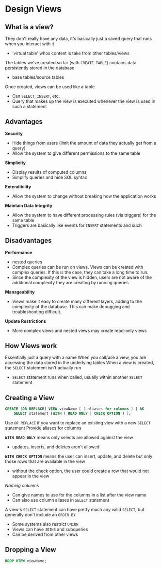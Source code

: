 # Design Views
## What is a view?
They don't really have any data, it's basically just a saved query that runs when you interact with it
- 'virtual table' whos content is take from other tables/views

The tables we've created so far (with `CREATE TABLE`) contains data persistently stored in the database
- base tables/source tables

Once created, views can be used like a table
- Can `SELECT`, `INSERT`, etc.
- Query that makes up the view is executed whenever the view is used in such a statement

## Advantages
**Security**
- Hide things from users (limit the amount of data they actually get from a query)
- Allow the system to give different permissions to the same table

**Simplicity**
- Display results of computed columns
- Simplify queries and hide SQL syntax

**Extendibility**
- Allow the system to change without breaking how the application works

**Maintain Data Integrity**
- Allow the system to have different processing rules (via triggers) for the same table
- Triggers are basically like events for `INSERT` statements and such

## Disadvantages
**Performance**
- nested queries
- Complex queries can be run on views. Views can be created with complex queries. If this is the case, they can take a long time to run.
- Since the complexity of the view is hidden, users are not aware of the additional complexity they are creating by running queries

**Manageability**
- Views make it easy to create many different layers, adding to the complexity of the database. This can make debugging and troubleshooting difficult.

**Update Restrictions**
- More complex views and nested views may create read-only views

## How Views work
Essentially just a query with a name
When you call/use a view, you are accessing the data stored in the underlying tables
When a view is created, the `SELECT` statement isn't actually run
- `SELECT` statement runs when called, usually within another `SELECT` statement

## Creating a View
```SQL
CREATE [OR REPLACE] VIEW viewName [ ( aliases for columns ) ] AS
	SELECT statement [WITH ( READ ONLY | CHECK OPTION ) ];
```
Use *`OR REPLACE`* if you want to replace an existing view with a new `SELECT` statement
Provide aliases for columns

**`WITH READ ONLY`** means only selects are allowed against the view
- updates, inserts, and deletes aren't allowed

**`WITH CHECK OPTION`** means the user can insert, update, and delete but only those rows that are available in the view
- without the check option, the user could create a row that would not appear in the view

*Naming columns*
- Can give names to use for the columns in a list after the view name
- Can also use column aliases in `SELECT` statement

A view's `SELECT` statement can have pretty much any valid `SELECT`, but generally don't include an `ORDER BY`
- Some systems also restrict `UNION`
- Views can have `JOINS` and subqueries
- Can be derived from other views

## Dropping a View
```SQL
DROP VIEW viewName;
```
